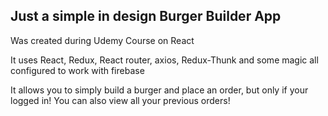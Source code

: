 ## Just a simple in design Burger Builder App

Was created during Udemy Course on React

It uses React, Redux, React router, axios, Redux-Thunk and some magic all configured to work with firebase

It allows you to simply build a burger and place an order, but only if your logged in! You can also view all your previous orders!
